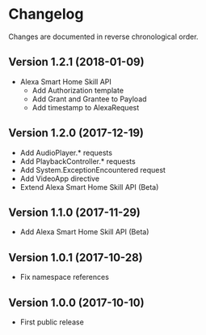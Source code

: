 # Changelog

Changes are documented in reverse chronological order.

## Version 1.2.1 (2018-01-09)
* Alexa Smart Home Skill API
    * Add Authorization template 
    * Add Grant and Grantee to Payload 
    * Add timestamp to AlexaRequest


## Version 1.2.0 (2017-12-19)
* Add AudioPlayer.* requests
* Add PlaybackController.* requests
* Add System.ExceptionEncountered request
* Add VideoApp directive
* Extend Alexa Smart Home Skill API (Beta)

## Version 1.1.0 (2017-11-29)
* Add Alexa Smart Home Skill API (Beta)

## Version 1.0.1 (2017-10-28)
* Fix namespace references

## Version 1.0.0 (2017-10-10)
* First public release
